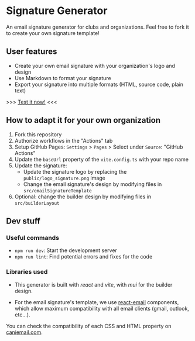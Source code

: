 # Signature Generator

An email signature generator for clubs and organizations.
Feel free to fork it to create your own signature template!

## User features

- Create your own email signature with your organization's logo and design
- Use Markdown to format your signature
- Export your signature into multiple formats (HTML, source code, plain text)

\>\>\> [Test it now!](https://3cn-ecn.github.io/signature-generator) <<<

## How to adapt it for your own organization

1. Fork this repository
1. Authorize workflows in the "Actions" tab
1. Setup GitHub Pages: `Settings` > `Pages` > Select under `Source`: "GitHub Actions"
1. Update the `baseUrl` property of the `vite.config.ts` with your repo name
1. Update the signature:
   - Update the signature logo by replacing the `public/logo_signature.png` image
   - Change the email signature's design by modifying files in `src/emailSignatureTemplate`
1. Optional: change the builder design by modifying files in `src/builderLayout`

## Dev stuff

### Useful commands

- `npm run dev`: Start the development server
- `npm run lint`: Find potential errors and fixes for the code

### Libraries used

- This generator is built with _react_ and _vite_, with _mui_ for the builder design.

- For the email signature's template, we use [react-email](https://react.email/) components, which allow maximum compatibility with all email clients (gmail, outlook, etc...).

You can check the compatibility of each CSS and HTML property on [caniemail.com](https://www.caniemail.com/).
